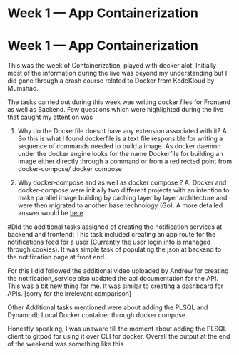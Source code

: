 # Week 1 — App Containerization

# Week 1 — App Containerization

This was the week of Containerization, played with docker alot. Initially most of the information during the live was beyond my understanding but I did gone through a crash course related to Docker from KodeKloud by Mumshad.

The tasks carried out during this week was writing docker files for Frontend as well as Backend. Few questions which were highlighted during the live that caught my attention was 
1. Why do the Dockerfile doesnt have any extension associated with it?
A. So this is what I found dockerfile is a text file responsible for writing a sequence of commands needed to build a image. As docker daemon under the docker engine looks for the name Dockerfile for building an image either directly through a command or from a redirected point from docker-compose/ docker compose

2. Why docker-compose and as well as docker compose ?
A. Docker and docker-compose were initially two different projects with an intention to make parallel image building by caching layer by layer architecture and were then migrated to another base technology (Go). A more detailed answer would be <a href="https://stackoverflow.com/a/66516826">here</a>

#Did the additional tasks assigned of creating the notification services at backend and frontend:
This task included creating an app route for the notifications feed for a user (Currently the user login info is managed through cookies). It was simple task of populating the json at backend to the notification page at front end. 

For this I did followed the additional video uploaded by Andrew for creating the notification_service also updated the api documentation for the API. This was a bit new thing for me. It was similar to creating a dashboard for APIs. [sorry for the irrelevant comparison]

Other Additional tasks mentioned were about adding the PLSQL and Dynamodb Local Docker container through docker compose.

Honestly speaking, I was unaware till the moment about adding the PLSQL client to gitpod for using it over CLI for docker. Overall the output at the end of the weekend was something like this
